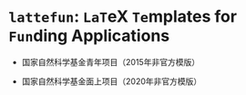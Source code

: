# `lattefun`: `LaT`eX `Te`mplates for `Fun`ding Applications

- 国家自然科学基金青年项目（2015年非官方模版）

- 国家自然科学基金面上项目（2020年非官方模版）
